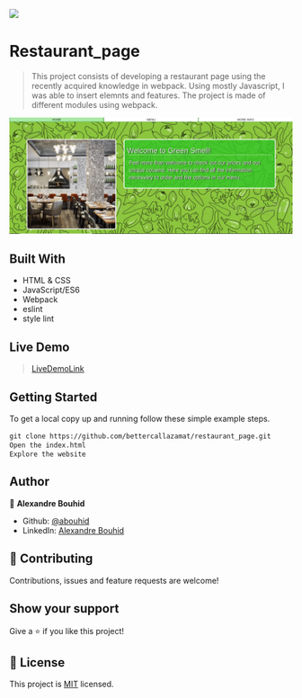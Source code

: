 ![](https://img.shields.io/badge/Microverse-blueviolet)

# Restaurant_page

> This project consists of developing a restaurant page using the recently acquired knowledge in webpack. Using mostly Javascript, I was able to insert elemnts and features. The project is made of different modules using webpack. 

![screenshot](./screenshot.png)

## Built With
- HTML & CSS
- JavaScript/ES6
- Webpack
- eslint
- style lint

## Live Demo

> [LiveDemoLink](https://rawcdn.githack.com/abouhid/ToDo_list/a197af7d187ba32312cbb632062acbcec30b6fee/dist/index.html) 

## Getting Started

To get a local copy up and running follow these simple example steps.

```
git clone https://github.com/bettercallazamat/restaurant_page.git
Open the index.html
Explore the website
```

## Author

👤 **Alexandre Bouhid**

- Github: [@abouhid](https://github.com/abouhid)
- LinkedIn: [Alexandre Bouhid](https://www.linkedin.com/in/alexandrebouhid/)

## 🤝 Contributing

Contributions, issues and feature requests are welcome!

## Show your support

Give a ⭐️ if you like this project!

## 📝 License

This project is [MIT](lic.url) licensed.
